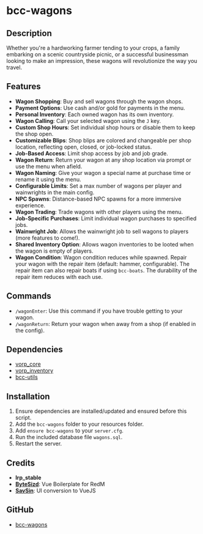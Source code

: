 # bcc-wagons

## Description

Whether you're a hardworking farmer tending to your crops, a family embarking on a scenic countryside picnic, or a successful businessman looking to make an impression, these wagons will revolutionize the way you travel.

## Features

- **Wagon Shopping**: Buy and sell wagons through the wagon shops.
- **Payment Options**: Use cash and/or gold for payments in the menu.
- **Personal Inventory**: Each owned wagon has its own inventory.
- **Wagon Calling**: Call your selected wagon using the `J` key.
- **Custom Shop Hours**: Set individual shop hours or disable them to keep the shop open.
- **Customizable Blips**: Shop blips are colored and changeable per shop location, reflecting open, closed, or job-locked status.
- **Job-Based Access**: Limit shop access by job and job grade.
- **Wagon Return**: Return your wagon at any shop location via prompt or use the menu when afield.
- **Wagon Naming**: Give your wagon a special name at purchase time or rename it using the menu.
- **Configurable Limits**: Set a max number of wagons per player and wainwrights in the main config.
- **NPC Spawns**: Distance-based NPC spawns for a more immersive experience.
- **Wagon Trading**: Trade wagons with other players using the menu.
- **Job-Specific Purchases**: Limit individual wagon purchases to specified jobs.
- **Wainwright Job**: Allows the wainwright job to sell wagons to players (more features to come!).
- **Shared Inventory Option**: Allows wagon inventories to be looted when the wagon is empty of players.
- **Wagon Condition**: Wagon condition reduces while spawned. Repair your wagon with the repair item (default: hammer, configurable). The repair item can also repair boats if using `bcc-boats`. The durability of the repair item reduces with each use.

## Commands

- `/wagonEnter`: Use this command if you have trouble getting to your wagon.
- `/wagonReturn`: Return your wagon when away from a shop (if enabled in the config).

## Dependencies

- [vorp_core](https://github.com/VORPCORE/vorp-core-lua)
- [vorp_inventory](https://github.com/VORPCORE/vorp_inventory-lua)
- [bcc-utils](https://github.com/BryceCanyonCounty/bcc-utils)

## Installation

1. Ensure dependencies are installed/updated and ensured before this script.
2. Add the `bcc-wagons` folder to your resources folder.
3. Add `ensure bcc-wagons` to your `server.cfg`.
4. Run the included database file `wagons.sql`.
5. Restart the server.

## Credits

- **lrp_stable**
- **[ByteSizd](https://github.com/AndrewR3K)**: Vue Boilerplate for RedM
- **[SavSin](https://github.com/DavFount)**: UI conversion to VueJS

## GitHub

- [bcc-wagons](https://github.com/BryceCanyonCounty/bcc-wagons)
